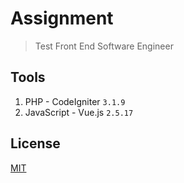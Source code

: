 # Assignment
> Test Front End Software Engineer

## Tools
1. PHP - CodeIgniter `3.1.9`
2. JavaScript - Vue.js `2.5.17`

## License
[MIT](https://github.com/andriannus/register-peentar/blob/master/LICENSE)
